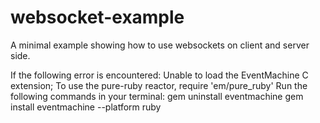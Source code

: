 # websocket-example

A minimal example showing how to use websockets on client and server side.

If the following error is encountered:
Unable to load the EventMachine C extension; To use the pure-ruby reactor, require 'em/pure_ruby'
Run the following commands in your terminal:
gem uninstall eventmachine
gem install eventmachine --platform ruby